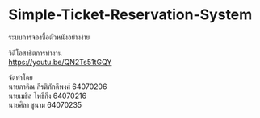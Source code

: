 # Simple-Ticket-Reservation-System
ระบบการจองซื้อตั๋วหนังอย่างง่าย <br />

  วิดีโอสาธิตการทำงาน<br>
https://youtu.be/QN2Ts51tGQY<br />

  จัดทำโดย<br>
นายภาคิณ กีรติภักดีพงศ์ 64070206<br>
นายเมธิส โพธิ์กิ่ง 64070216<br>
นายศิลา ชูนาม 64070235<br>
